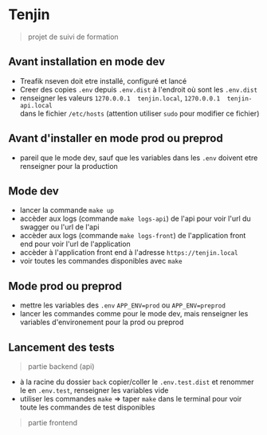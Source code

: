 # Tenjin

> projet de suivi de formation

## Avant installation en mode dev
- Treafik nseven doit etre installé, configuré et lancé
- Creer des copies `.env` depuis `.env.dist` à l'endroit où sont les `.env.dist`
- renseigner les valeurs `1270.0.0.1  tenjin.local`, `1270.0.0.1  tenjin-api.local`  
  dans le fichier `/etc/hosts` (attention utiliser `sudo` pour modifier ce fichier)

## Avant d'installer en mode prod ou preprod
- pareil que le mode dev, sauf que les variables dans les `.env` doivent etre renseigner pour la production

## Mode dev
- lancer la commande `make up`
- accèder aux logs (commande `make logs-api`) de l'api pour voir l'url du swagger ou l'url de l'api
- accèder aux logs (commande `make logs-front`) de l'application front end pour voir l'url de l'application
- accèder à l'application front end à l'adresse `https://tenjin.local`
- voir toutes les commandes disponibles avec `make`

## Mode prod ou preprod
- mettre les variables des `.env` `APP_ENV=prod` ou `APP_ENV=preprod`
- lancer les commandes comme pour le mode dev, mais renseigner les variables d'environement pour la prod ou preprod

## Lancement des tests
> partie backend (api)
- à la racine du dossier `back` copier/coller le `.env.test.dist` et renommer le en `.env.test`, renseigner les variables vide  
- utiliser les commandes `make` => taper `make` dans le terminal pour voir toute les commandes de test disponibles   

> partie frontend
